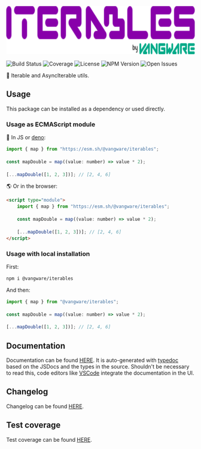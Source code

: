 <img alt="Vangware's Iterables logo" src="./logo.svg" height="128" />

![Build Status][build-status-badge] ![Coverage][coverage-badge]
![License][license-badge] ![NPM Version][npm-version-badge]
![Open Issues][open-issues-badge]

🔁 Iterable and AsyncIterable utils.

## Usage

This package can be installed as a dependency or used directly.

### Usage as ECMAScript module

🦕 In JS or [deno][deno]:

```js
import { map } from "https://esm.sh/@vangware/iterables";

const mapDouble = map((value: number) => value * 2);

[...mapDouble([1, 2, 3])]; // [2, 4, 6]
```

🌎 Or in the browser:

```html
<script type="module">
	import { map } from "https://esm.sh/@vangware/iterables";

	const mapDouble = map((value: number) => value * 2);

	[...mapDouble([1, 2, 3])]; // [2, 4, 6]
</script>
```

### Usage with local installation

First:

```bash
npm i @vangware/iterables
```

And then:

```js
import { map } from "@vangware/iterables";

const mapDouble = map((value: number) => value * 2);

[...mapDouble([1, 2, 3])]; // [2, 4, 6]
```

## Documentation

Documentation can be found [HERE][documentation]. It is auto-generated with
[typedoc][typedoc] based on the JSDocs and the types in the source. Shouldn't be
necessary to read this, code editors like [VSCode][vscode] integrate the
documentation in the UI.

## Changelog

Changelog can be found [HERE][changelog].

## Test coverage

Test coverage can be found [HERE][coverage].

<!-- Reference -->

[build-status-badge]:
	https://img.shields.io/github/workflow/status/vangware/iterables/Test%20&%20Coverage.svg?style=for-the-badge&labelColor=666&color=0a8&link=https://github.com/vangware/iterables/actions
[changelog]: https://github.com/vangware/iterables/blob/main/CHANGELOG.md
[coverage-badge]:
	https://img.shields.io/coveralls/github/vangware/iterables.svg?style=for-the-badge&labelColor=666&color=0a8&link=https://coveralls.io/github/vangware/iterables
[coverage]: https://coveralls.io/github/vangware/iterables
[deno]: https://deno.land/
[documentation]: https://iterables.vangware.com
[license-badge]:
	https://img.shields.io/npm/l/@vangware/iterables.svg?style=for-the-badge&labelColor=666&color=0a8&link=https://github.com/vangware/iterables/blob/main/LICENSE
[npm-version-badge]:
	https://img.shields.io/npm/v/@vangware/iterables.svg?style=for-the-badge&labelColor=666&color=0a8&link=https://npm.im/@vangware/iterables
[open-issues-badge]:
	https://img.shields.io/github/issues/vangware/iterables.svg?style=for-the-badge&labelColor=666&color=0a8&link=https://github.com/vangware/iterables/issues
[typedoc]: https://typedoc.org/
[vscode]: https://code.visualstudio.com/
